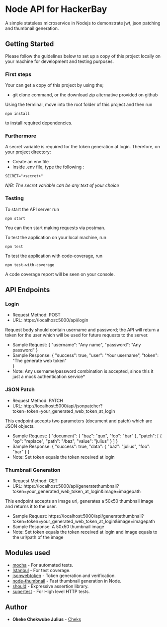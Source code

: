 # Node API for HackerBay

A simple stateless microservice in Nodejs to demonstrate jwt, json patching and thumbnail generation.

## Getting Started
Please follow the guidelines below to set up a copy of this project locally on your machine for development and testing purposes. 

### First steps

Your can get a copy of this project by using the;
* git clone command, or the download zip alternative provided on github

Using the terminal, move into the root folder of this project and then run

```
npm install

```
to install required dependencies.

### Furthermore
A secret variable is required for the token generation at login. Therefore, on your project directory:
* Create an env file
* Inside .env file, type the following : 

```
SECRET="<secret>"
```
*N/B: The secret variable can be any text of your choice*

### Testing
To start the API server run

```
npm start
```
You can then start making requests via postman.

To test the application on your local machine, run

```
npm test
```

To test the application with code-coverage, run

```
npm test-with-coverage
```

A code coverage report will be seen on your console.

## API Endpoints

### Login
* Request Method: POST
* URL: https://localhost:5000/api/login

Request body should contain username and password; the API will return a token for the user which will be used for future requests to the server.
* Sample Request: {
                    "username": "Any name",
                    "password": "Any password"
                }
* Sample Response: {
                    "success": true,
                    "user": "Your username",
                    "token": "The generate web token"   
                }
* Note: Any username/password combination is accepted, since this it just a mock authentication service*

### JSON Patch
* Request Method: PATCH
* URL: http://localhost:5000/api/jsonpatcher?token=token=your_generated_web_token_at_login

This endpoint accepts two parameters (document and patch) which are JSON objects.
* Sample Request: {
                    "document": {
                            "baz": "qux", 
                            "foo": "bar"
                        },
                    "patch": [
                            {
                                "op": "replace", 
                                "path": "/baz", 
                                "value": "julius"
                            }
                        ]
                }
* Sample Response: {
                    "success": true,
                    "data": {
                        "baz": "julius",
                        "foo": "bar"
                    }
                }
* Note: Set token equals the token received at login

### Thumbnail Generation
* Request Method: GET
* URL: https://localhost:5000/api/generatethumbnail?token=your_generated_web_token_at_login&image=imagepath

This endpoint accepts an image url, generates a 50x50 thumbnail image and returns it to the user.

* Sample Request: https://localhost:5000/api/generatethumbnail?token=token=your_generated_web_token_at_login&image=imagepath
* Sample Response: A 50x50 thumbnail image
* Note:  Set token equals the token received at login and image equals to the url/path of the image 

## Modules used

* [mocha](http://mochajs.org) - For automated tests.
* [Istanbul](https://www.istanbul.js.org) - For test coverage.
* [jsonwebtoken](https://www.npmjs.com/package/mysql2) - Token generation and verification.
* [node-thumbnail](https://www.npmjs.com/package/node-thumbnail) - Fast thumbnail generation in Node.
* [should](https://www.npmjs.com/package/should) - Expressive assertion library.
* [supertest](https://www.npmjs.com/package/supertest) - For High level HTTP tests.

## Author

* **Okeke Chekwube Julius** - [Cheks](https://github.com/chekwube)
